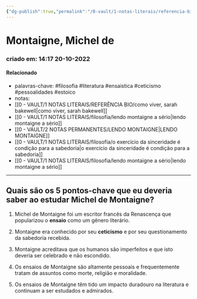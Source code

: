 ```yaml
---
{"dg-publish":true,"permalink":"/0-vault/1-notas-literais/referencia-bio/montaigne-michel-de/","tags":["filosofia","literatura","ensaistica","ceticismo","pessoalidades","estoico"],"dgHomeLink":true,"dgShowLocalGraph":true,"dgShowFileTree":true,"dgEnableSearch":true}
---
```


# Montaigne, Michel de
### criado em: 14:17 20-10-2022

#### Relacionado
- palavras-chave: #filosofia #literatura #ensaistica #ceticismo #pessoalidades #estoico
- notas:
- [[0 - VAULT/1 NOTAS LITERAIS/REFERÊNCIA BIO/como viver, sarah bakewell\|como viver, sarah bakewell]]
- [[0 - VAULT/1 NOTAS LITERAIS/filosofia/lendo montaigne a sério\|lendo montaigne a sério]]
- [[0 - VAULT/2 NOTAS PERMANENTES/LENDO MONTAIGNE\|LENDO MONTAIGNE]]
- [[0 - VAULT/1 NOTAS LITERAIS/filosofia/o exercício da sinceridade é condição para a sabedoria\|o exercício da sinceridade é condição para a sabedoria]]
- [[0 - VAULT/1 NOTAS LITERAIS/filosofia/lendo montaigne a sério\|lendo montaigne a sério]]
---
## Quais são os 5 pontos-chave que eu deveria saber ao estudar Michel de Montaigne?

1. Michel de Montaigne foi um escritor francês da Renascença que popularizou o **ensaio** como um gênero literário.

2. Montaigne era conhecido por seu **ceticismo** e por seu questionamento da sabedoria recebida.

3. Montaigne acreditava que os humanos são imperfeitos e que isto deveria ser celebrado e não escondido.

4. Os ensaios de Montaigne são altamente pessoais e frequentemente tratam de assuntos como morte, religião e moralidade.

5. Os ensaios de Montaigne têm tido um impacto duradouro na literatura e continuam a ser estudados e admirados.


